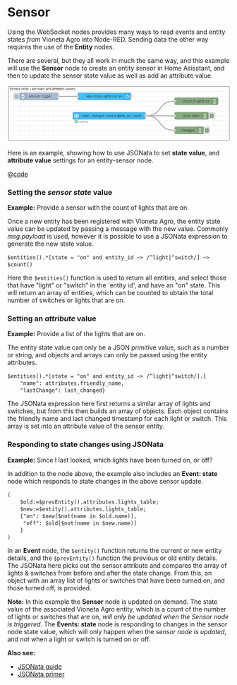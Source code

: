 # Sensor

Using the WebSocket nodes provides many ways to read events and entity states _from_ Vioneta Agro into Node-RED. Sending data the other way requires the use of the **Entity** nodes.

There are several, but they all work in much the same way, and this example will use the **Sensor** node to create an entity sensor in Home Asisstant, and then to update the sensor state value as well as add an attribute value.

![screenshot](./images/jsonata_5_1.png)

Here is an example, showing how to use JSONata to set **state value**, and **attribute value** settings for an entity-sensor node.

@[code](@examples/cookbook/jsonata-examples/entity-sensor.json)

### Setting the _sensor state_ value

**Example:** Provide a sensor with the count of lights that are on.

Once a new entity has been registered with Vioneta Agro, the entity state value can be updated by passing a message with the new value. Commonly _msg.payload_ is used, however it is possible to use a JSONata expression to generate the new state value.

```
$entities().*[state = "on" and entity_id ~> /^light|^switch/] ~> $count()
```

Here the `$entities()` function is used to return all entities, and select those that have "light" or "switch" in the 'entity id', and have an "on" state. This will return an array of entities, which can be counted to obtain the total number of switches or lights that are on.

### Setting an _attribute_ value

**Example:** Provide a list of the lights that are on.

The entity state value can only be a JSON primitive value, such as a number or string, and objects and arrays can only be passed using the entity attributes.

```
$entities().*[state = "on" and entity_id ~> /^light|^switch/].{
    "name": attributes.friendly_name,
    "lastChange": last_changed}
```

The JSONata expression here first returns a similar array of lights and switches, but from this then builds an array of objects. Each object contains the friendly name and last changed timestamp for each light or switch. This array is set into an attribute value of the sensor entity.

### Responding to state changes using JSONata

**Example:** Since I last looked, which lights have been turned on, or off?

In addition to the node above, the example also includes an **Event: state** node which responds to state changes in the above sensor update.

```
(
    $old:=$prevEntity().attributes.lights_table;
    $new:=$entity().attributes.lights_table;
    {"on": $new[$not(name in $old.name)],
     "off": $old[$not(name in $new.name)]
    }
)
```

In an **Event** node, the `$entity()` function returns the current or new entity details, and the `$prevEntity()` function the previous or old entity details. The JSONata here picks out the sensor attribute and compares the array of lights & switches from before and after the state change. From this, an object with an array list of lights or switches that have been turned on, and those turned off, is provided.

**Note:** In this example the **Sensor** node is updated on demand. The state value of the associated Vioneta Agro entity, which is a count of the number of lights or switches that are on, _will only be updated when the Sensor node is triggered_. The **Events: state** node is responding to changes in the sensor node state value, which will only happen when the _sensor node is updated_, and _not_ when a light or switch is turned on or off.

**Also see:**

- [JSONata guide](../../guide/jsonata/)
- [JSONata primer](../../guide/jsonata/jsonata-primer.md)
